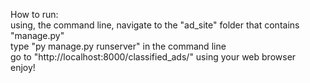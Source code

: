 How to run:<br>
using, the command line, navigate to the "ad_site" folder that contains "manage.py" <br>
type "py manage.py runserver" in the command line<br>
go to "http://localhost:8000/classified_ads/" using your web browser<br>
enjoy!
